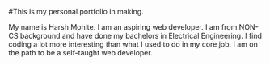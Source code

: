 #This is my personal portfolio in making.

My name is Harsh Mohite.
I am an aspiring web developer.
I am from NON-CS background and have done my bachelors in Electrical Engineering.
I find coding a lot more interesting than what I used to do in my core job.
I am on the path to be a self-taught web developer.
